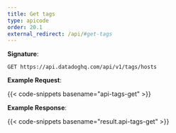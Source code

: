 ```yaml
---
title: Get tags
type: apicode
order: 20.1
external_redirect: /api/#get-tags
---
```


**Signature**:

`GET https://api.datadoghq.com/api/v1/tags/hosts`

**Example Request**:

{{< code-snippets basename="api-tags-get" >}}

**Example Response**:

{{< code-snippets basename="result.api-tags-get" >}}

